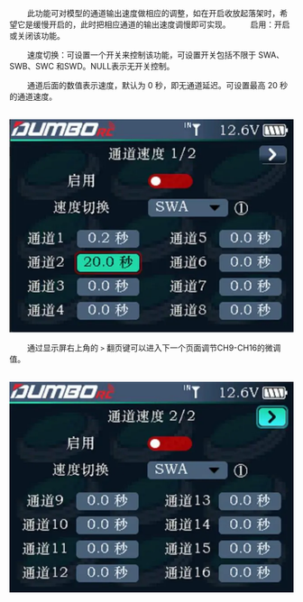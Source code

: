         此功能可对模型的通道输出速度做相应的调整，如在开启收放起落架时，希望它是缓慢开启的，此时把相应通道的输出速度调慢即可实现。
        启用：开启或关闭该功能。

        速度切换：可设置一个开关来控制该功能，可设置开关包括不限于 SWA、SWB、SWC 和SWD。NULL表示无开关控制。        

        通道后面的数值表示速度，默认为 0 秒，即无通道延迟。可设置最高 20 秒的通道速度。

        ![](../pic/261.webp)

        通过显示屏右上角的 `>` 翻页键可以进入下一个页面调节CH9-CH16的微调值。

        ![](../pic/262.webp)
